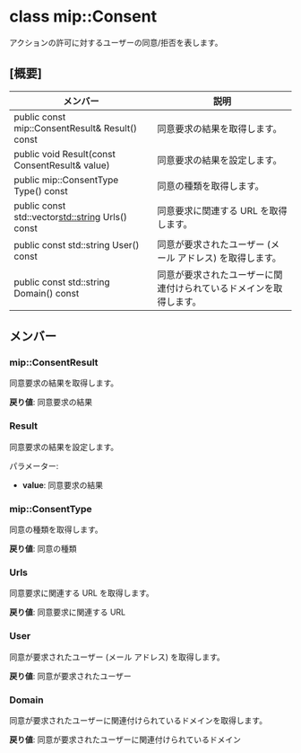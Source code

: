 # <a name="class-mipconsent"></a>class mip::Consent 
アクションの許可に対するユーザーの同意/拒否を表します。
  
## <a name="summary"></a>[概要]
 メンバー                        | 説明                                
--------------------------------|---------------------------------------------
 public const mip::ConsentResult& Result() const  |  同意要求の結果を取得します。
 public void Result(const ConsentResult& value)  |  同意要求の結果を設定します。
 public mip::ConsentType Type() const  |  同意の種類を取得します。
public const std::vector<std::string> Urls() const  |  同意要求に関連する URL を取得します。
 public const std::string User() const  |  同意が要求されたユーザー (メール アドレス) を取得します。
 public const std::string Domain() const  |  同意が要求されたユーザーに関連付けられているドメインを取得します。
  
## <a name="members"></a>メンバー
  
### <a name="mipconsentresult"></a>mip::ConsentResult
同意要求の結果を取得します。

  
**戻り値**: 同意要求の結果
  
### <a name="result"></a>Result
同意要求の結果を設定します。

パラメーター:  
* **value**: 同意要求の結果


  
### <a name="mipconsenttype"></a>mip::ConsentType
同意の種類を取得します。

  
**戻り値**: 同意の種類
  
### <a name="urls"></a>Urls
同意要求に関連する URL を取得します。

  
**戻り値**: 同意要求に関連する URL
  
### <a name="user"></a>User
同意が要求されたユーザー (メール アドレス) を取得します。

  
**戻り値**: 同意が要求されたユーザー
  
### <a name="domain"></a>Domain
同意が要求されたユーザーに関連付けられているドメインを取得します。

  
**戻り値**: 同意が要求されたユーザーに関連付けられているドメイン